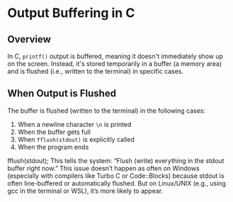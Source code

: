 # Output Buffering in C

## Overview
In C, `printf()` output is buffered, meaning it doesn't immediately show up on the screen. Instead, it's stored temporarily in a buffer (a memory area) and is flushed (i.e., written to the terminal) in specific cases.

## When Output is Flushed
The buffer is flushed (written to the terminal) in the following cases:

1. When a newline character `\n` is printed
2. When the buffer gets full
3. When `fflush(stdout)` is explicitly called
4. When the program ends

fflush(stdout);
This tells the system: “Flush (write) everything in the stdout buffer right now.”
This issue doesn’t happen as often on Windows (especially with compilers like Turbo C or Code::Blocks) because stdout is often line-buffered or automatically flushed. But on Linux/UNIX (e.g., using gcc in the terminal or WSL), it’s more likely to appear.